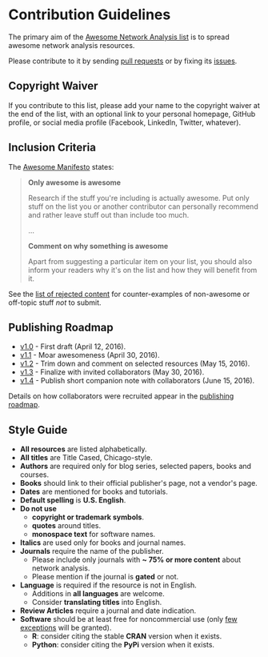 # Contribution Guidelines

The primary aim of the [Awesome Network Analysis list](https://github.com/briatte/awesome-network-analysis) is to spread awesome network analysis resources.

Please contribute to it by sending [pull requests](https://github.com/briatte/awesome-network-analysis/pulls) or by fixing its [issues](https://github.com/briatte/awesome-network-analysis/issues).

## Copyright Waiver

If you contribute to this list, please add your name to the copyright waiver at the end of the list, with an optional link to your personal homepage, GitHub profile, or social media profile (Facebook, LinkedIn, Twitter, whatever).

## Inclusion Criteria

The [Awesome Manifesto](https://github.com/sindresorhus/awesome/blob/master/awesome.md) states:

> __Only awesome is awesome__
> 
> Research if the stuff you're including is actually awesome. Put only stuff on the list you or another contributor can personally recommend and rather leave stuff out than include too much.  
>
> ...
> 
> __Comment on why something is awesome__  
>  
> Apart from suggesting a particular item on your list, you should also inform your readers why it's on the list and how they will benefit from it.

See the [list of rejected content](https://github.com/briatte/awesome-network-analysis/wiki/rejected-content) for counter-examples of non-awesome or off-topic stuff _not_ to submit.

## Publishing Roadmap

-  [v1.0](https://github.com/briatte/awesome-network-analysis/releases/tag/v1.0) - First draft (April 12, 2016).
-  [v1.1](https://github.com/briatte/awesome-network-analysis/milestones/v1.1) - Moar awesomeness (April 30, 2016).
-  [v1.2](https://github.com/briatte/awesome-network-analysis/milestones/v1.2) - Trim down and comment on selected resources (May 15, 2016).
-  [v1.3](https://github.com/briatte/awesome-network-analysis/milestones/v1.3) - Finalize with invited collaborators (May 30, 2016).
-  [v1.4](https://github.com/briatte/awesome-network-analysis/milestones/v1.4) - Publish short companion note with collaborators (June 15, 2016).

Details on how collaborators were recruited appear in the [publishing roadmap](https://github.com/briatte/awesome-network-analysis/wiki/publishing-roadmap).

## Style Guide

- __All resources__ are listed alphabetically.
- __All titles__ are Title Cased, Chicago-style.
- __Authors__ are required only for blog series, selected papers, books and courses.
- __Books__ should link to their official publisher's page, not a vendor's page.
- __Dates__ are mentioned for books and tutorials.
- __Default spelling__ is __U.S. English__.
- __Do not use__
  - __copyright or trademark symbols__.
  - __quotes__ around titles.
  - __monospace text__ for software names.
- __Italics__ are used only for books and journal names.
- __Journals__ require the name of the publisher.
  - Please include only journals with __~ 75% or more content__ about network analysis.
  - Please mention if the journal is __gated__ or not.
- __Language__ is required if the resource is not in English.
  - Additions in __all languages__ are welcome.
  - Consider __translating titles__ into English.
- __Review Articles__ require a journal and date indication.
- __Software__ should be at least free for noncommercial use (only [few exceptions](https://github.com/briatte/awesome-network-analysis/wiki/rejected-content#systematic-rejections) will be granted).
  - __R__: consider citing the stable __CRAN__ version when it exists.
  - __Python__: consider citing the __PyPi__ version when it exists.
